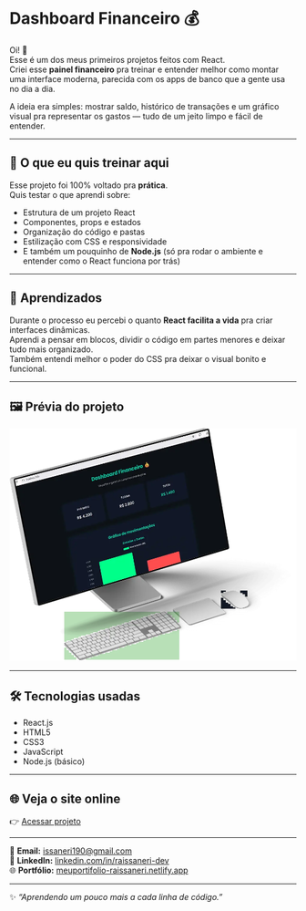 #  Dashboard Financeiro 💰

Oi! 👋  
Esse é um dos meus primeiros projetos feitos com React.  
Criei esse **painel financeiro** pra treinar e entender melhor como montar uma interface moderna, parecida com os apps de banco que a gente usa no dia a dia.

A ideia era simples: mostrar saldo, histórico de transações e um gráfico visual pra representar os gastos — tudo de um jeito limpo e fácil de entender.

---

## 🚀 O que eu quis treinar aqui

Esse projeto foi 100% voltado pra **prática**.  
Quis testar o que aprendi sobre:

- Estrutura de um projeto React  
- Componentes, props e estados  
- Organização do código e pastas  
- Estilização com CSS e responsividade  
- E também um pouquinho de **Node.js** (só pra rodar o ambiente e entender como o React funciona por trás)

---

## 🧠 Aprendizados

Durante o processo eu percebi o quanto **React facilita a vida** pra criar interfaces dinâmicas.  
Aprendi a pensar em blocos, dividir o código em partes menores e deixar tudo mais organizado.  
Também entendi melhor o poder do CSS pra deixar o visual bonito e funcional.

---

## 🖼️ Prévia do projeto

![Dashboard Financeiro](src/assets/dashboard-mockup.png)

---

## 🛠️ Tecnologias usadas

- React.js  
- HTML5  
- CSS3  
- JavaScript  
- Node.js (básico)

---

## 🌐 Veja o site online

👉 [Acessar projeto](https://dashboard-financeiro-raissaneri.netlify.app)

---
📧 **Email:** [issaneri190@gmail.com](mailto:issaneri190@gmail.com)  
💼 **LinkedIn:** [linkedin.com/in/raissaneri-dev](https://www.linkedin.com/in/raissaneri-dev)  
🌐 **Portfólio:** [meuportifolio-raissaneri.netlify.app](https://meuportifolio-raissaneri.netlify.app)

---

✨ *“Aprendendo um pouco mais a cada linha de código.”*

